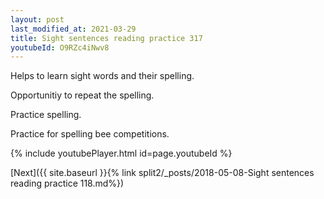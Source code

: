 ```yaml
---
layout: post
last_modified_at: 2021-03-29
title: Sight sentences reading practice 317
youtubeId: O9RZc4iNwv8
---
```

 
 
Helps to learn sight words and their spelling.

Opportunitiy to repeat the spelling. 

Practice spelling. 
 
Practice for spelling bee competitions. 
 
{% include youtubePlayer.html id=page.youtubeId %}
 
 

[Next]({{ site.baseurl }}{% link  split2/_posts/2018-05-08-Sight sentences reading practice 118.md%})
 
